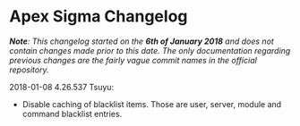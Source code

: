 # Apex Sigma Changelog

***Note**: This changelog started on the **6th of January 2018** and does not contain changes made prior to this date. The only documentation regarding previous changes are the fairly vague commit names in the official repository.*


2018-01-08 4.26.537 Tsuyu:
  - Disable caching of blacklist items. Those are user, server, module and command blacklist entries.
